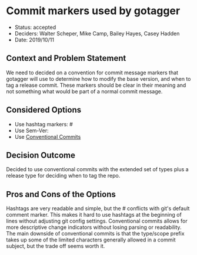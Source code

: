 # Commit markers used by gotagger

- Status: accepted
- Deciders: Walter Scheper, Mike Camp, Bailey Hayes, Casey Hadden
- Date: 2019/10/11

## Context and Problem Statement

We need to decided on a convention for commit message markers that gotagger will use to
determine how to modify the base version, and when to tag a release commit. These
markers should be clear in their meaning and not something what would be part of a
normal commit message.

## Considered Options

- Use hashtag markers: #<text>
- Use Sem-Ver: <text>
- Use [Conventional Commits](https://www.conventionalcommits.org/en/v1.0.0/)

## Decision Outcome

Decided to use conventional commits with the extended set of types plus a release type
for deciding when to tag the repo.

## Pros and Cons of the Options

Hashtags are very readable and simple, but the # conflicts with git's default comment
marker. This makes it hard to use hashtags at the beginning of lines without adjusting
git config settings. Conventional commits allows for more descriptive change indicators
without losing parsing or readability. The main downside of conventional commits is that
the type/scope prefix takes up some of the limited characters generally allowed in a
commit subject, but the trade off seems worth it.
